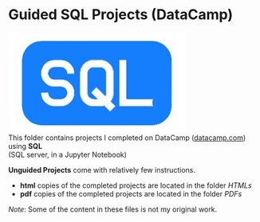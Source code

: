 # Guided SQL Projects (DataCamp)  
![SQL Logo](../../../assets/SQL.png)  
This folder contains projects I completed on DataCamp ([datacamp.com](datacamp.com)) using **SQL**  
(SQL server, in a Jupyter Notebook)

**Unguided Projects** come with relatively few instructions.

- **html** copies of the completed projects are located in the folder *HTMLs*
- **pdf** copies of the completed projects are located in the folder *PDFs*

*Note*: Some of the content in these files is not my original work. 
